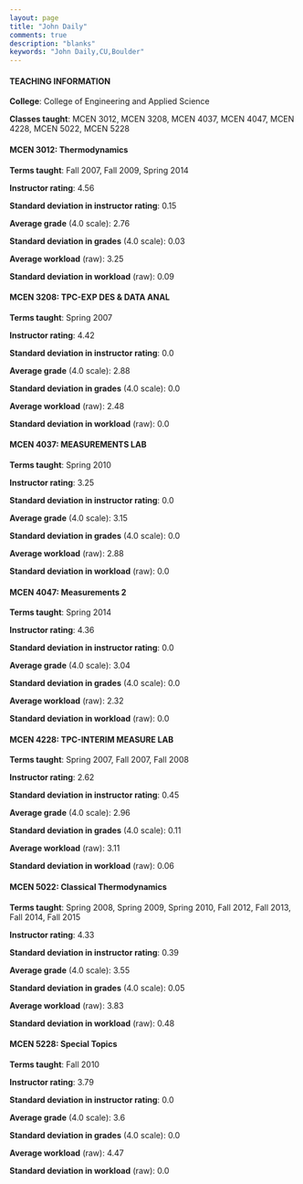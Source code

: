 ```yaml
---
layout: page
title: "John Daily" 
comments: true
description: "blanks"
keywords: "John Daily,CU,Boulder"
---
```

<head>
<script src="https://ajax.googleapis.com/ajax/libs/jquery/2.1.3/jquery.min.js"></script>
<script src="https://dl.dropboxusercontent.com/s/pc42nxpaw1ea4o9/highcharts.js?dl=0"></script>
<!-- <script src="../assets/js/highcharts.js"></script> -->
<style type="text/css">@font-face {
	font-family: "Bebas Neue";
	src: url(https://www.filehosting.org/file/details/544349/BebasNeue Regular.otf) format("opentype");
	}
	h1.Bebas { 
		font-family: "Bebas Neue", Verdana, Tahoma;
	}
</style>
</head>
	   
#### TEACHING INFORMATION

**College**: College of Engineering and Applied Science

**Classes taught**: MCEN 3012, MCEN 3208, MCEN 4037, MCEN 4047, MCEN 4228, MCEN 5022, MCEN 5228

#### MCEN 3012: Thermodynamics

**Terms taught**: Fall 2007, Fall 2009, Spring 2014

**Instructor rating**: 4.56

**Standard deviation in instructor rating**: 0.15

**Average grade** (4.0 scale): 2.76

**Standard deviation in grades** (4.0 scale): 0.03

**Average workload** (raw): 3.25

**Standard deviation in workload** (raw): 0.09

#### MCEN 3208: TPC-EXP DES & DATA ANAL

**Terms taught**: Spring 2007

**Instructor rating**: 4.42

**Standard deviation in instructor rating**: 0.0

**Average grade** (4.0 scale): 2.88

**Standard deviation in grades** (4.0 scale): 0.0

**Average workload** (raw): 2.48

**Standard deviation in workload** (raw): 0.0

#### MCEN 4037: MEASUREMENTS LAB

**Terms taught**: Spring 2010

**Instructor rating**: 3.25

**Standard deviation in instructor rating**: 0.0

**Average grade** (4.0 scale): 3.15

**Standard deviation in grades** (4.0 scale): 0.0

**Average workload** (raw): 2.88

**Standard deviation in workload** (raw): 0.0

#### MCEN 4047: Measurements 2

**Terms taught**: Spring 2014

**Instructor rating**: 4.36

**Standard deviation in instructor rating**: 0.0

**Average grade** (4.0 scale): 3.04

**Standard deviation in grades** (4.0 scale): 0.0

**Average workload** (raw): 2.32

**Standard deviation in workload** (raw): 0.0

#### MCEN 4228: TPC-INTERIM MEASURE LAB

**Terms taught**: Spring 2007, Fall 2007, Fall 2008

**Instructor rating**: 2.62

**Standard deviation in instructor rating**: 0.45

**Average grade** (4.0 scale): 2.96

**Standard deviation in grades** (4.0 scale): 0.11

**Average workload** (raw): 3.11

**Standard deviation in workload** (raw): 0.06

#### MCEN 5022: Classical Thermodynamics

**Terms taught**: Spring 2008, Spring 2009, Spring 2010, Fall 2012, Fall 2013, Fall 2014, Fall 2015

**Instructor rating**: 4.33

**Standard deviation in instructor rating**: 0.39

**Average grade** (4.0 scale): 3.55

**Standard deviation in grades** (4.0 scale): 0.05

**Average workload** (raw): 3.83

**Standard deviation in workload** (raw): 0.48

#### MCEN 5228: Special Topics

**Terms taught**: Fall 2010

**Instructor rating**: 3.79

**Standard deviation in instructor rating**: 0.0

**Average grade** (4.0 scale): 3.6

**Standard deviation in grades** (4.0 scale): 0.0

**Average workload** (raw): 4.47

**Standard deviation in workload** (raw): 0.0

